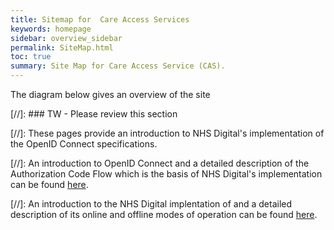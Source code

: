 ```yaml
---
title: Sitemap for  Care Access Services
keywords: homepage
sidebar: overview_sidebar
permalink: SiteMap.html
toc: true
summary: Site Map for Care Access Service (CAS).
---
```

The diagram below gives an overview of the site



[//]: ### TW - Please review this section

[//]: These pages provide an introduction to NHS Digital's implementation of the OpenID Connect specifications.

[//]: An introduction to OpenID Connect and a detailed description of the Authorization Code Flow which is the basis of NHS Digital's implementation can be found [here](explore_intro_to_oidc.html).

[//]: An introduction to the NHS Digital implentation of and a detailed description of its online and offline modes of operation can be found [here](develop_intro_to_nhs_impl.html).
